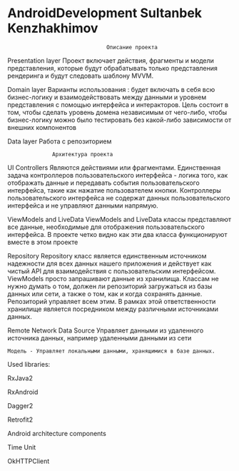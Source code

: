 # AndroidDevelopment Sultanbek Kenzhakhimov
                                   Описание проекта
Presentation layer
   Проект включает действия, фрагменты и модели представления, которые будут обрабатывать только представления рендеринга и будут следовать шаблону MVVM.

Domain layer
	Варианты использования : будет включать в себя всю бизнес-логику и взаимодействовать между данными и уровнем представления с помощью интерфейса и интеракторов. 
	Цель состоит в том, чтобы сделать уровень домена независимым от чего-либо, чтобы бизнес-логику можно было тестировать без какой-либо зависимости от внешних компонентов

Data layer
	Работа с репозиторием

				  Архитектура проекта

UI Controllers
	Являются действиями или фрагментами. Единственная задача контроллеров пользовательского интерфейса - логика того, 
	как отображать данные и передавать события пользовательского интерфейса, 
	такие как нажатие пользователем кнопки. 
	Контроллеры пользовательского интерфейса не содержат данных пользовательского интерфейса и не управляют данными напрямую.

ViewModels and LiveData
	ViewModels and LiveData классы представляют все данные, необходимые для отображения пользовательского интерфейса. 
	В проекте четко видно как эти два класса функционируют вместе в этом проекте

Repository
	Repository класс является единственным источником надежности для всех данных нашего приложения и действует как чистый API для взаимодействия с пользовательским интерфейсом. 
	ViewModels просто запрашивают данные из хранилища. Классам не нужно думать о том, должен ли репозиторий загружаться из базы данных или сети, 
	а также о том, как и когда сохранять данные. 
	Репозиторий управляет всем этим. В рамках этой ответственности хранилище является посредником между различными источниками данных.

Remote Network Data Source
	Управляет данными из удаленного источника данных, например удаленными данными из сети

	Модель - Управляет локальными данными, хранящимися в базе данных.


Used libraries:

RxJava2

RxAndroid

Dagger2

Retrofit2

Android architecture components

Time Unit

OkHTTPClient